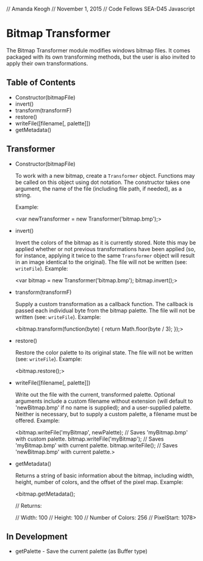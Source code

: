 // Amanda Keogh
// November 1, 2015
// Code Fellows SEA-D45 Javascript

Bitmap Transformer
==================

The Bitmap Transformer module modifies windows bitmap files. It comes packaged
with its own transforming methods, but the user is also invited to apply their
own transformations.

Table of Contents
-----------------
* Constructor(bitmapFile)
* invert()
* transform(transformF)
* restore()
* writeFile([filename[, palette]])
* getMetadata()

Transformer
-----------

* Constructor(bitmapFile)

  To work with a new bitmap, create a `Transformer` object. Functions may be
  called on this object using dot notation. The constructor takes one argument,
  the name of the file (including file path, if needed), as a string.

  Example:

    <var newTransformer = new Transformer('bitmap.bmp');>

* invert()

  Invert the colors of the bitmap as it is currently stored. Note this may be
  applied whether or not previous transformations have been applied (so, for
  instance, applying it twice to the same `Transformer` object will result in
  an image identical to the original). The file will not be written (see:
  `writeFile`). Example:

    <var bitmap = new Transformer('bitmap.bmp');
    bitmap.invert();>

* transform(transformF)

  Supply a custom transformation as a callback function. The callback is passed
  each individual byte from the bitmap palette. The file will not be written
  (see: `writeFile`). Example:

    <bitmap.transform(function(byte) {
      return Math.floor(byte / 3);
    });>

* restore()

  Restore the color palette to its original state. The file will not be written
  (see: `writeFile`). Example:

    <bitmap.restore();>

* writeFile([filename[, palette]])

  Write out the file with the current, transformed palette. Optional arguments
  include a custom filename without extension (will default to 'newBitmap.bmp'
  if no name is supplied); and a user-supplied palette. Neither is necessary,
  but to supply a custom palette, a filename must be offered. Example:

    <bitmap.writeFile('myBitmap', newPalette);
        // Saves 'myBitmap.bmp' with custom palette.
    bitmap.writeFile('myBitmap');
        // Saves 'myBitmap.bmp' with current palette.
    bitmap.writeFile();
        // Saves 'newBitmap.bmp' with current palette.>

* getMetadata()

  Returns a string of basic information about the bitmap, including width, height,
  number of colors, and the offset of the pixel map. Example:

    <bitmap.getMetadata();

    // Returns:

    // Width: 100
    // Height: 100
    // Number of Colors: 256
    // PixelStart: 1078>

In Development
--------------
* getPalette - Save the current palette (as Buffer type)

